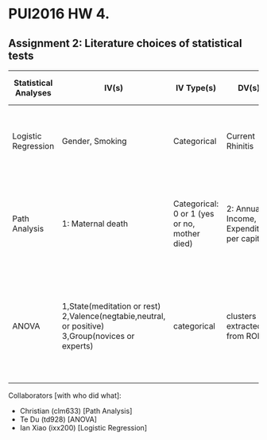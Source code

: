 # PUI2016 HW 4.

## Assignment 2: Literature choices of statistical tests

|Statistical Analyses | IV(s) | IV Type(s) | DV(s) | DV Type(s)| Control Var | Control Var Type | Question to be Answered | H0 | alpha | Link |
|-----------------------|-------|------------|-------|-----------|-------------|------------------|-------------------------|----|-------|--------|
|Logistic Regression | Gender, Smoking| Categorical | Current Rhinitis | Dichotomous | Not Applicatble to Logistic Regression | N.A. | Do gender and smoking have an impact on rhinitis infection? | there is no correlation between current rhinitis, gender, and smoking | 0.05 | http://journals.plos.org/plosone/article?id=10.1371/journal.pone.0094731#pone-0094731-t006|
|Path Analysis|1: Maternal death|Categorical: 0 or 1 (yes or no, mother died)|2: Annual Income, Expenditure per capita|Both Continuous|Control for mother's age, baseline income, baseline expenditure (source: fig. 4)|Age: ordinal. Baselines: continuous.|Does maternal death increase poverty? (source: conclusion)|Maternal death has no or positive increase on income and expenditure over a 12-month timespan.|10%, 5%, and 1% examined (see fig. 5), but nothing set in advance|[link](http://journals.plos.org/plosone/article?id=10.1371/journal.pone.0134756)|
| ANOVA | 1,State(meditation or rest) 2,Valence(negtabie,neutral, or positive) 3,Group(novices or experts) | categorical | clusters extracted from ROIs | NA | NA | whether the brain activities levels are different signficantly across the state,valence and group | the brain activities level (the clusters volumes) are the same with varying State, Valence, and Group | http://journals.plos.org/plosone/article?id=10.1371/journal.pone.0001897 |

Collaborators [with who did what]:
- Christian (clm633) [Path Analysis]
- Te Du (td928) [ANOVA]
- Ian Xiao (ixx200) [Logistic Regression]

